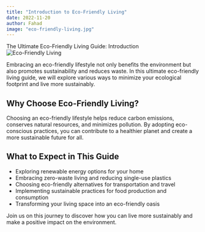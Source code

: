 ```yaml
---
title: "Introduction to Eco-Friendly Living"
date: 2022-11-20
author: Fahad
image: "eco-friendly-living.jpg"
---
```


<div class="items-center ml-9">
  <div class="text-center text-4xl font-bold text-green-600">The Ultimate Eco-Friendly Living Guide: Introduction</div>

  <div class="mx-auto max-w-3xl">
    <img src="/eco-friendly-living.jpg" alt="Eco-Friendly Living" class="mt-8 mb-12 rounded-lg shadow-lg">
  </div>

  <p class="text-lg text-gray-800 leading-relaxed">
    Embracing an eco-friendly lifestyle not only benefits the environment but also promotes sustainability and reduces waste. In this ultimate eco-friendly living guide, we will explore various ways to minimize your ecological footprint and live more sustainably.
  </p>

  ## <div class="text-2xl font-semibold text-green-600">Why Choose Eco-Friendly Living?</div>

  <p class="text-lg text-gray-800 leading-relaxed">
    Choosing an eco-friendly lifestyle helps reduce carbon emissions, conserves natural resources, and minimizes pollution. By adopting eco-conscious practices, you can contribute to a healthier planet and create a more sustainable future for all.
  </p>

  ## <div class="text-2xl font-semibold text-green-600">What to Expect in This Guide</div>

  <ul class="list-disc list-inside text-lg text-gray-800 leading-relaxed">
    <li>Exploring renewable energy options for your home</li>
    <li>Embracing zero-waste living and reducing single-use plastics</li>
    <li>Choosing eco-friendly alternatives for transportation and travel</li>
    <li>Implementing sustainable practices for food production and consumption</li>
    <li>Transforming your living space into an eco-friendly oasis</li>
  </ul>

  <p class="text-lg text-gray-800 leading-relaxed mt-8">
    Join us on this journey to discover how you can live more sustainably and make a positive impact on the environment.
  </p>
</div>

